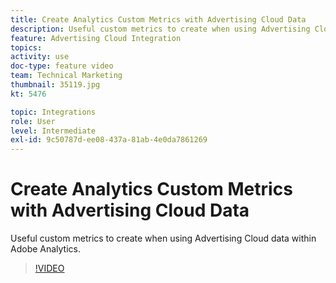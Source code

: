 ```yaml
---
title: Create Analytics Custom Metrics with Advertising Cloud Data
description: Useful custom metrics to create when using Advertising Cloud data within Adobe Analytics.
feature: Advertising Cloud Integration
topics: 
activity: use
doc-type: feature video
team: Technical Marketing
thumbnail: 35119.jpg
kt: 5476

topic: Integrations
role: User
level: Intermediate
exl-id: 9c50787d-ee08-437a-81ab-4e0da7861269
---
```

# Create Analytics Custom Metrics with Advertising Cloud Data

Useful custom metrics to create when using Advertising Cloud data within Adobe Analytics. 

>[!VIDEO](https://video.tv.adobe.com/v/35119/?quality=12&learn=on)
